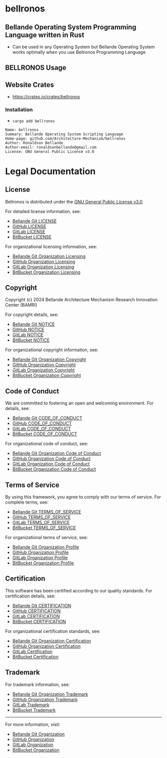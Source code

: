 # bellronos

## Bellande Operating System Programming Language written in Rust
  - Can be used in any Operating System but Bellande Operating System works optimally when you use Bellronos Programming Language

## BELLRONOS Usage

## Website Crates
- https://crates.io/crates/bellronos

### Installation
- `cargo add bellronos`

```
Name: bellronos
Summary: Bellande Operating System Scripting Language
Home-page: github.com/Architecture-Mechanism/bellronos
Author: Ronaldson Bellande
Author-email: ronaldsonbellande@gmail.com
License: GNU General Public License v3.0
```

# Legal Documentation

## License
Bellronos is distributed under the [GNU General Public License v3.0](https://www.gnu.org/licenses/gpl-3.0.en.html).

For detailed license information, see:
- [Bellande Git LICENSE](https://git.bellande-technologies.com/BAMRI/bellronos/blob/main/LICENSE)
- [GitHub LICENSE](https://github.com/BAMRI/bellronos/blob/main/LICENSE)
- [GitLab LICENSE](https://gitlab.com/Bellande-Architecture-Mechanism-Research-Innovation/bellronos/blob/main/LICENSE)
- [BitBucket LICENSE](https://bitbucket.org/bellande-Architecture-Mechanism/blob/main/LICENSE)

For organizational licensing information, see:
- [Bellande Git Organization Licensing](https://git.bellande-technologies.com/BAMRI/LICENSING)
- [GitHub Organization Licensing](https://github.com/Architecture-Mechanism/LICENSING)
- [GitLab Organization Licensing](https://gitlab.com/Bellande-Architecture-Mechanism-Research-Innovation/LICENSING)
- [BitBucket Organization Licensing](https://bitbucket.org/bellande-Architecture-Mechanism/LICENSING)

## Copyright
Copyright (c) 2024 Bellande Architecture Mechanism Research Innovation Center (BAMRI)

For copyright details, see:
- [Bellande Git NOTICE](https://git.bellande-technologies.com/BAMRI/bellronos/blob/main/NOTICE)
- [GitHub NOTICE](https://github.com/BAMRI/bellronos/blob/main/NOTICE)
- [GitLab NOTICE](https://gitlab.com/Bellande-Architecture-Mechanism-Research-Innovation/bellronos/blob/main/NOTICE)
- [BitBucket NOTICE](https://bitbucket.org/bellande-Architecture-Mechanism/blob/main/NOTICE)

For organizational copyright information, see:
- [Bellande Git Organization Copyright](https://git.bellande-technologies.com/BAMRI/COPYRIGHT)
- [GitHub Organization Copyright](https://github.com/Architecture-Mechanism/COPYRIGHT)
- [GitLab Organization Copyright](https://gitlab.com/Bellande-Architecture-Mechanism-Research-Innovation/COPYRIGHT)
- [BitBucket Organization Copyright](https://bitbucket.org/bellande-Architecture-Mechanism/COPYRIGHT)

## Code of Conduct
We are committed to fostering an open and welcoming environment. For details, see:
- [Bellande Git CODE_OF_CONDUCT](https://git.bellande-technologies.com/BAMRI/bellronos/blob/main/CODE_OF_CONDUCT.md)
- [GitHub CODE_OF_CONDUCT](https://github.com/BAMRI/bellronos/blob/main/CODE_OF_CONDUCT.md)
- [GitLab CODE_OF_CONDUCT](https://gitlab.com/Bellande-Architecture-Mechanism-Research-Innovation/bellronos/blob/main/CODE_OF_CONDUCT.md)
- [BitBucket CODE_OF_CONDUCT](https://bitbucket.org/bellande-Architecture-Mechanism/blob/main/CODE_OF_CONDUCT.md)

For organizational code of conduct, see:
- [Bellande Git Organization Code of Conduct](https://git.bellande-technologies.com/BAMRI/CODE_OF_CONDUCT)
- [GitHub Organization Code of Conduct](https://github.com/Architecture-Mechanism/CODE_OF_CONDUCT)
- [GitLab Organization Code of Conduct](https://gitlab.com/Bellande-Architecture-Mechanism-Research-Innovation/CODE_OF_CONDUCT)
- [BitBucket Organization Code of Conduct](https://bitbucket.org/bellande-Architecture-Mechanism/CODE_OF_CONDUCT)

## Terms of Service
By using this framework, you agree to comply with our terms of service. For complete terms, see:
- [Bellande Git TERMS_OF_SERVICE](https://git.bellande-technologies.com/BAMRI/bellronos/blob/main/TERMS_OF_SERVICE.md)
- [GitHub TERMS_OF_SERVICE](https://github.com/BAMRI/bellronos/blob/main/TERMS_OF_SERVICE.md)
- [GitLab TERMS_OF_SERVICE](https://gitlab.com/Bellande-Architecture-Mechanism-Research-Innovation/bellronos/blob/main/TERMS_OF_SERVICE.md)
- [BitBucket TERMS_OF_SERVICE](https://bitbucket.org/bellande-Architecture-Mechanism/blob/main/TERMS_OF_SERVICE.md)

For organizational terms of service, see:
- [Bellande Git Organization Profile](https://git.bellande-technologies.com/BAMRI/.profile)
- [GitHub Organization Profile](https://github.com/Architecture-Mechanism/.github)
- [GitLab Organization Profile](https://gitlab.com/Bellande-Architecture-Mechanism-Research-Innovation/.gitlab-profile)
- [BitBucket Organization Profile](https://bitbucket.org/bellande-Architecture-Mechanism/.github)

## Certification
This software has been certified according to our quality standards. For certification details, see:
- [Bellande Git CERTIFICATION](https://git.bellande-technologies.com/BAMRI/bellronos/blob/main/CERTIFICATION.md)
- [GitHub CERTIFICATION](https://github.com/BAMRI/bellronos/blob/main/CERTIFICATION.md)
- [GitLab CERTIFICATION](https://gitlab.com/Bellande-Architecture-Mechanism-Research-Innovation/bellronos/blob/main/CERTIFICATION.md)
- [BitBucket CERTIFICATION](https://bitbucket.org/bellande-Architecture-Mechanism/blob/main/CERTIFICATION.md)

For organizational certification standards, see:
- [Bellande Git Organization Certification](https://git.bellande-technologies.com/BAMRI/CERTIFICATION)
- [GitHub Organization Certification](https://github.com/Architecture-Mechanism/CERTIFICATION)
- [GitLab Certification](https://gitlab.com/Bellande-Architecture-Mechanism-Research-Innovation/CERTIFICATION)
- [BitBucket Certification](https://bitbucket.org/bellande-Architecture-Mechanism/CERTIFICATION)

## Trademark
For trademark information, see:
- [Bellande Git Organization Trademark](https://git.bellande-technologies.com/BAMRI/TRADEMARK)
- [GitHub Organization Trademark](https://github.com/Architecture-Mechanism/TRADEMARK)
- [GitLab Trademark](https://gitlab.com/Bellande-Architecture-Mechanism-Research-Innovation/TRADEMARK)
- [BitBucket Trademark](https://bitbucket.org/bellande-Architecture-Mechanism/TRADEMARK)

---

For more information, visit:
- [Bellande Git Organization](https://git.bellande-technologies.com/BAMRI/bellronos)
- [GitHub Organization](https://github.com/BAMRI/bellronos)
- [GitLab Organization](https://gitlab.com/Bellande-Architecture-Mechanism-Research-Innovation)
- [BitBucket Organization](https://bitbucket.org/bellande-Architecture-Mechanism)
